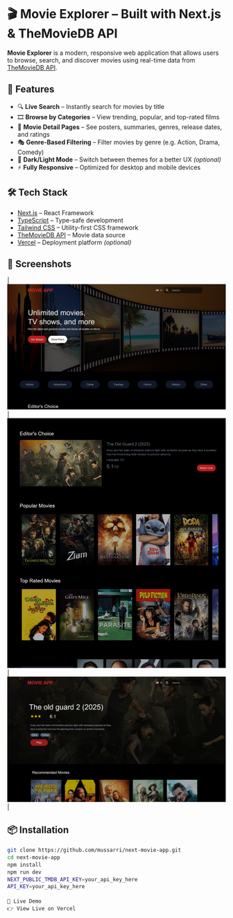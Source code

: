 # 🎬 Movie Explorer – Built with Next.js & TheMovieDB API

**Movie Explorer** is a modern, responsive web application that allows users to browse, search, and discover movies using real-time data from [TheMovieDB API](https://www.themoviedb.org/documentation/api).

## 🚀 Features

- 🔍 **Live Search** – Instantly search for movies by title
- 🎞️ **Browse by Categories** – View trending, popular, and top-rated films
- 📄 **Movie Detail Pages** – See posters, summaries, genres, release dates, and ratings
- 🎭 **Genre-Based Filtering** – Filter movies by genre (e.g. Action, Drama, Comedy)
- 🌙 **Dark/Light Mode** – Switch between themes for a better UX _(optional)_
- ⚡ **Fully Responsive** – Optimized for desktop and mobile devices

## 🛠️ Tech Stack

- [Next.js](https://nextjs.org/) – React Framework
- [TypeScript](https://www.typescriptlang.org/) – Type-safe development
- [Tailwind CSS](https://tailwindcss.com/) – Utility-first CSS framework
- [TheMovieDB API](https://www.themoviedb.org/documentation/api) – Movie data source
- [Vercel](https://vercel.com/) – Deployment platform _(optional)_

## 📸 Screenshots

| ![](./movie1.png) | ![](./movie2.png) | ![](./movie3.png) |


## 📦 Installation

```bash
git clone https://github.com/mussarri/next-movie-app.git
cd next-movie-app
npm install
npm run dev
NEXT_PUBLIC_TMDB_API_KEY=your_api_key_here
API_KEY=your_api_key_here

🔗 Live Demo
👉 View Live on Vercel


